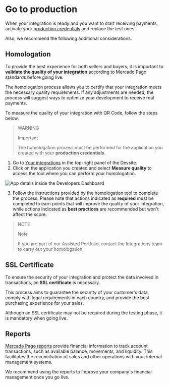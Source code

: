 # Go to production

When your integration is ready and you want to start receiving payments, activate your [production credentials](/developers/en/docs/qr-code/additional-content/your-integrations/credentials) and replace the test ones. 

Also, we recommend the following additional considerations. 

## Homologation 
To provide the best experience for both sellers and buyers, it is important to **validate the quality of your integration** according to Mercado Pago standards before going live. 

The homologation process allows you to certify that your integration meets the necessary quality requirements. If any adjustments are needed, the process will suggest ways to optimize your development to receive real payments. 

To measure the quality of your integration with QR Code, follow the steps below. 

> WARNING
>
> Important
> 
> The homologation process must be performed for the application you created with your **production credentials**.

1. Go to [Your integrations](https://www.mercadopago[FAKER][URL][DOMAIN]/developers/panel/app) in the top-right panel of the Devsite. 
2. Click on the application you created and select **Measure quality** to access the tool where you can perform your homologation. 

![App details inside the Developers Dashboard](qr/homologacion-qr-es.png)

3. Follow the instructions provided by the homologation tool to complete the process. Please note that actions indicated as **required** must be completed to earn points that will improve the quality of your integration, while actions indicated as **best practices** are recommended but won't affect the score. 

> NOTE
>
> Note
> 
> If you are part of our Assisted Portfolio, contact the Integrations team to carry out your homologation.

## SSL Certificate 
To ensure the security of your integration and protect the data involved in transactions, an **SSL certificate** is necessary. 

This process aims to guarantee the security of your customer's data, comply with legal requirements in each country, and provide the best purchasing experience for your sales. 

Although an SSL certificate may not be required during the testing phase, it is mandatory when going live. 

## Reports 
[Mercado Pago reports](/developers/en/docs/qr-code/additional-content/reports/introduction) provide financial information to track account transactions, such as available balance, movements, and liquidity. This facilitates the reconciliation of sales and other operations with your internal management systems. 

We recommend using the reports to improve your company's financial management once you go live.

